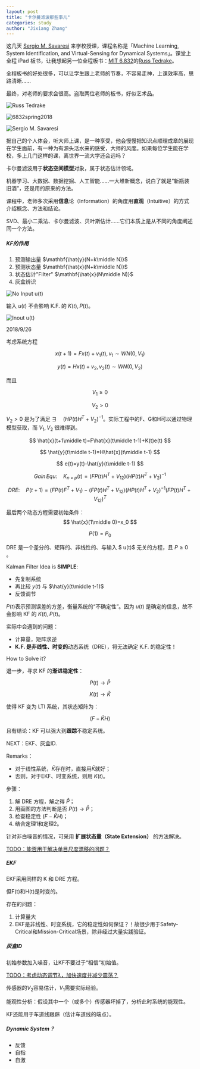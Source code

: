 ```yaml
---
layout: post
title: "卡尔曼滤波那些事儿"
categories: study
author: "Jixiang Zhang"
---
```


这几天 [Sergio M. Savaresi](http://home.deib.polimi.it/savaresi/) 来学校授课，课程名称是「Machine Learning, System Identification, and Virtual-Sensing for Dynamical Systems」。课堂上全程 iPad 板书，让我想起另一位全程板书：[MIT 6.832](http://underactuated.csail.mit.edu/Spring2018/)的[Russ Tedrake](https://groups.csail.mit.edu/locomotion/russt.html)。

全程板书的好处很多，可以让学生跟上老师的节奏，不容易走神，上课效率高，思路清晰……

最终，对老师的要求会很高。盗取两位老师的板书，好似艺术品。

![Russ Tedrake](/images/6832.jpg)

![6832spring2018](/images/6832spring2018.jpg)

![Sergio M. Savaresi](/images/Class-notes-25-9-2018.jpg)

据自己的个人体会，听大师上课，是一种享受，他会慢慢把知识点顺理成章的展现在学生面前，有一种为有源头活水来的感受，大师的风度。如果每位学生能在学校，多上几门这样的课，离世界一流大学还会远吗？

卡尔曼滤波用于**状态空间模型**对象，属于状态估计领域。

机器学习、大数据、数据挖掘、人工智能……一大堆新概念，说白了就是“新瓶装旧酒”，还是用的原来的方法。

课程中，老师多次采用**信息**论（Information）的角度用**直观**（Intuitive）的方式介绍概念、方法和结论。

SVD、最小二乘法、卡尔曼滤波、贝叶斯估计……它们本质上是从不同的角度阐述同一个方法。

##### KF的作用

1. 预测输出量 $\mathbf{\hat{y}(N+k\middle N)}$
2. 预测状态量 $\mathbf{\hat{x}(N+k\middle N)}$
3. 状态估计"Filter" $\mathbf{\hat{x}(N\middle N)}$
4. 灰盒辨识

![No Input u(t)](/images/KF00.jpg)

输入 $u(t)$ 不会影响 K.F. 的 $K(t), P(t)$。

![Inout u(t)](/images/KF01.jpg)

2018/9/26

考虑系统方程

$$
x(t+1)=Fx(t)+v_{1}(t), v_{1} \sim WN(0,V_{1})
$$

$$
y(t)=Hx(t)+v_{2}, v_{2}(t) \sim WN(0,V_{2})
$$

而且

$$
V_{1} \geq 0
$$

$$
V_{2} > 0
$$

$V_{2}>0$ 是为了满足 $\exists \quad (HP(t)H^{T}+V_{2})^{-1}$。实际工程中的F、G和H可以通过物理模型获取，而 $V_1,V_2$ 很难得到。

$$
\hat{x}(t+1\middle t)=F\hat{x}(t\middle t-1)+K(t)e(t)
$$

$$
\hat{y}(t\middle t-1)=H\hat{x}(t\middle t-1)
$$

$$
e(t)=y(t)-\hat{y}(t\middle t-1)
$$

$$
Gain\,Equ:\quad K_{n\times p}(t)=(FP(t)H^T+V_{12})(HP(t)H^T+V_2)^{-1}
$$

$$
DRE:\quad P(t+1)=(FP(t)F^T+V_1)-(FP(t)H^T+V_{12})(HP(t)H^T+V_2)^{-1}(FP(t)H^T+V_{12})^T
$$

最后两个动态方程需要初始条件：
$$
\hat{x}(1\middle 0)=x_0
$$

$$
P(1)=P_0
$$

DRE 是一个差分的、矩阵的、非线性的、与输入 $ u(t)$ 无关的方程，且  $P \geq 0$ 。

Kalman Filter Idea is **SIMPLE**:

- 先复制系统
- 再比较 $y(t)$ 与 $\hat{y}(t\middle t-1)$
- 反馈调节

$P(t)$表示预测误差的方差，衡量系统的“不确定性”。因为 $u(t)$ 是确定的信息，故不会影响 KF 的 $K(t), P(t)$。

实际中会遇到的问题：

- 计算量，矩阵求逆
- **K.F. 是非线性、时变的**动态系统（DRE），将无法确定 K.F. 的稳定性！

How to Solve it?

退一步，寻求 KF 的**渐进稳定性**：

$$
P(t) \to \bar{P}
$$

$$
K(t) \to \bar{K}
$$

使得 KF 变为 LTI 系统，其状态矩阵为：

$$
(F-\bar{K}H)
$$

且有结论：KF 可以强大到**跟踪**不稳定系统。

NEXT：EKF、灰盒ID.

Remarks：

- 对于线性系统，$\bar{K}$存在时，直接用$\bar{K}$就好；
- 否则，对于EKF、时变系统，则用 $K(t)$。

步骤：

1. 解 DRE 方程，解之得 $\bar{P}$；
2. 用画图的方法判断是否 $P(t) \to \bar{P}$；
3. 检查稳定性 $(F-\bar{K}H)$；
4. 结合定理1和定理2。

针对非白噪音的情况，可采用 **扩展状态量（State Extension）** 的方法解决。

<u>TODO：能否用于解决单目尺度漂移的问题？</u>

##### EKF

EKF采用同样的 K 和 DRE 方程。

但F(t)和H(t)是时变的。

存在的问题：

1. 计算量大
2. EKF是非线性、时变系统，它的稳定性如何保证？！故很少用于Safety-Critical和Mission-Critical场景，除非经过大量实践验证。

##### 灰盒ID

初始参数加入噪音，让KF不要过于“相信”初始值。

<u>TODO：考虑动态调节$\lambda$，加快速度并减少震荡？</u>

传感器的$V_2$容易估计，$V_1$需要实际经验。

能观性分析：假设其中一个（或多个）传感器坏掉了，分析此时系统的能观性。

KF还能用于车道线跟踪（估计车道线的端点）。

##### Dynamic System？

- 反馈
- 自指
- 自激
